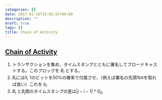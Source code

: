 ```yaml
---
categories: []
date: 2017-01-16T15:01:57+09:00
description: ""
draft: true
tags: []
title: Chain of Activity
---
```



## [Chain of Activity](http://bravenewcoin.com/assets/Whitepapers/Cryptocurrencies-without-Proof-of-Work.pdf)

1. トランザクションを集め、タイムスタンプとともに署名してブロードキャストする。このブロックを $B_i$ とする。
2. $B_i$には0, 1のビットを50%の確率で付属させ、（例えば署名の先頭1bitを取れば良い）これを $b_i$
3.  $B_i$ と$B_j$間のタイムスタンプの差は$|j-i-1| * G_0$

